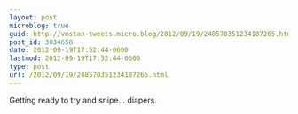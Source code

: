 ```yaml
---
layout: post
microblog: true
guid: http://vmstan-tweets.micro.blog/2012/09/19/248570351234187265.html
post_id: 3034658
date: 2012-09-19T17:52:44-0600
lastmod: 2012-09-19T17:52:44-0600
type: post
url: /2012/09/19/248570351234187265.html
---
```

Getting ready to try and snipe… diapers.
